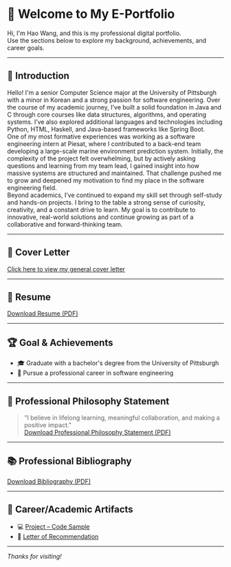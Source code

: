 # 👋 Welcome to My E-Portfolio

Hi, I'm Hao Wang, and this is my professional digital portfolio.  
Use the sections below to explore my background, achievements, and career goals.

---

## 📄 Introduction

Hello! I'm a senior Computer Science major at the University of Pittsburgh with a minor in Korean and a strong passion for software engineering. Over the course of my academic journey, I've built a solid foundation in Java and C through core courses like data structures, algorithms, and operating systems. I’ve also explored additional languages and technologies including Python, HTML, Haskell, and Java-based frameworks like Spring Boot. <br>
One of my most formative experiences was working as a software engineering intern at Piesat, where I contributed to a back-end team developing a large-scale marine environment prediction system. Initially, the complexity of the project felt overwhelming, but by actively asking questions and learning from my team lead, I gained insight into how massive systems are structured and maintained. That challenge pushed me to grow and deepened my motivation to find my place in the software engineering field. <br>
Beyond academics, I’ve continued to expand my skill set through self-study and hands-on projects. I bring to the table a strong sense of curiosity, creativity, and a constant drive to learn. My goal is to contribute to innovative, real-world solutions and continue growing as part of a collaborative and forward-thinking team.

---

## 📨 Cover Letter

[Click here to view my general cover letter](general-cover-letter.pdf)

---

## 📎 Resume

[Download Resume (PDF)](resume.pdf)

---

## 🏆 Goal & Achievements

- 🎓 Graduate with a bachelor's degree from the University of Pittsburgh
- 🤝 Pursue a professional career in software engineering

---

## 💭 Professional Philosophy Statement

> "I believe in lifelong learning, meaningful collaboration, and making a positive impact."  <br>
[Download Professional Philosophy Statement (PDF)](Personal-Philosophy-Statement.pdf)
---

## 📚 Professional Bibliography

[Download Bibliography (PDF)](bibliography.pdf)

---

## 📂 Career/Academic Artifacts

- 💻 [Project – Code Sample](artifact1.html)
- 📄 [Letter of Recommendation](artifact2.pdf)

---

_Thanks for visiting!_
